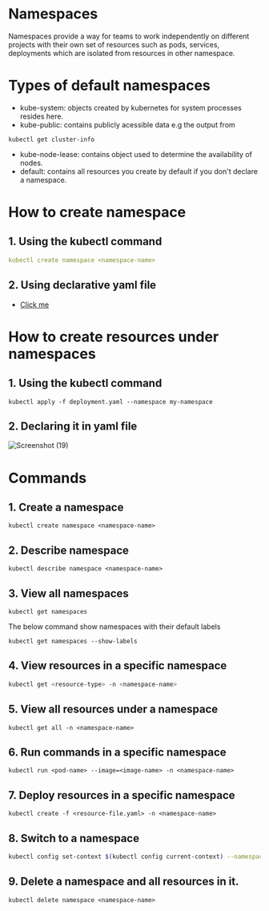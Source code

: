 
# Namespaces

Namespaces provide a way for teams to work independently on different projects with their own set of resources such as pods, services, deployments which are isolated from resources in other namespace.

# Types of default namespaces
- kube-system: objects created by kubernetes for system processes resides here.
- kube-public: contains publicly acessible data e.g the output from 
```
kubectl get cluster-info
```
- kube-node-lease: contains object used to determine the availability of nodes.
- default: contains all resources you create by default if you don't declare a namespace.
# How to create namespace
## 1. Using the kubectl command
```yaml
kubectl create namespace <namespace-name>
```
## 2. Using declarative yaml file
- [Click me](namespace.yaml)

# How to create resources under namespaces
## 1. Using the kubectl command
```
kubectl apply -f deployment.yaml --namespace my-namespace
```
## 2. Declaring it in yaml file
![Screenshot (19)](https://user-images.githubusercontent.com/94924061/229329289-54856c16-95f0-46a7-9ee7-03de26ca7606.png)


# Commands 
## 1. Create a namespace
```
kubectl create namespace <namespace-name>
```
## 2. Describe namespace
```
kubectl describe namespace <namespace-name>
```
## 3. View all namespaces
```
kubectl get namespaces
```
The below command show namespaces with their default labels
```
kubectl get namespaces --show-labels
```
## 4. View resources in a specific namespace
```bash
kubectl get <resource-type> -n <namespace-name>
```
## 5. View all resources under a namespace
```
kubectl get all -n <namespace-name>
```

## 6. Run commands in a specific namespace
```
kubectl run <pod-name> --image=<image-name> -n <namespace-name>
```
## 7. Deploy resources in a specific namespace
```
kubectl create -f <resource-file.yaml> -n <namespace-name>
```

## 8. Switch to a namespace
```bash
kubectl config set-context $(kubectl config current-context) --namespace=<namespace-name>
```

## 9. Delete a namespace and all resources in it.
```
kubectl delete namespace <namespace-name>
```
